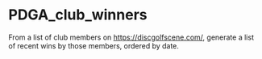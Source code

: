 # PDGA_club_winners
From a list of club members on https://discgolfscene.com/, generate a list of recent wins by those members, ordered by date.

